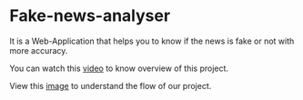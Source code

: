 # Fake-news-analyser
It is a Web-Application that helps you to know if the news is fake or not with more accuracy.

You can watch this [video](https://www.youtube.com/watch?v=14g3VCo987g) to know overview of this project.

View this [image](https://github.com/vishwanath63/EU-HACKATHON-FAKE-NEWS-ANALYSIS-/blob/master/flow.jpeg) to understand the flow of our project.
